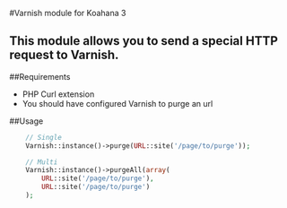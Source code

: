 #Varnish module for Koahana 3

This module allows you to send a special HTTP request to Varnish.
---

##Requirements
* PHP Curl extension
* You should have configured Varnish to purge an url

##Usage


```php
    // Single
    Varnish::instance()->purge(URL::site('/page/to/purge'));

    // Multi
    Varnish::instance()->purgeAll(array(
        URL::site('/page/to/purge'),
        URL::site('/page/to/purge')
    );
```